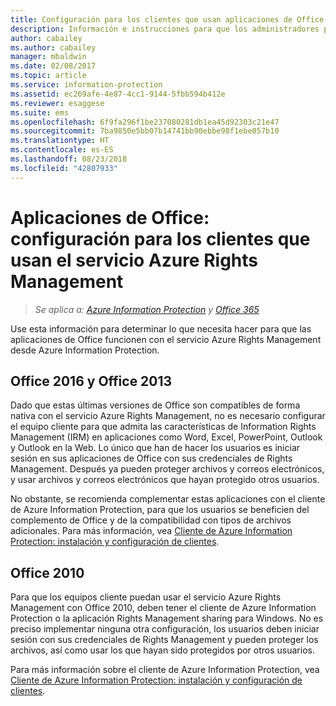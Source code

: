```yaml
---
title: Configuración para los clientes que usan aplicaciones de Office con Azure RMS desde AIP
description: Información e instrucciones para que los administradores puedan configurar las aplicaciones de Office para que funcionen con el servicio Azure Rights Management de Azure Information Protection.
author: cabailey
ms.author: cabailey
manager: mbaldwin
ms.date: 02/08/2017
ms.topic: article
ms.service: information-protection
ms.assetid: ec269afe-4e87-4cc1-9144-5fbb594b412e
ms.reviewer: esaggese
ms.suite: ems
ms.openlocfilehash: 6f9fa296f1be237080281db1ea45d92303c21e47
ms.sourcegitcommit: 7ba9850e5bb07b14741bb90ebbe98f1ebe057b10
ms.translationtype: HT
ms.contentlocale: es-ES
ms.lasthandoff: 08/23/2018
ms.locfileid: "42807933"
---
```

# <a name="office-apps-configuration-for-clients-to-use-the-azure-rights-management-service"></a>Aplicaciones de Office: configuración para los clientes que usan el servicio Azure Rights Management

>*Se aplica a: [Azure Information Protection](https://azure.microsoft.com/pricing/details/information-protection) y [Office 365](http://download.microsoft.com/download/E/C/F/ECF42E71-4EC0-48FF-AA00-577AC14D5B5C/Azure_Information_Protection_licensing_datasheet_EN-US.pdf)*


Use esta información para determinar lo que necesita hacer para que las aplicaciones de Office funcionen con el servicio Azure Rights Management desde Azure Information Protection.

## <a name="office-2016-and-office-2013"></a>Office 2016 y Office 2013
Dado que estas últimas versiones de Office son compatibles de forma nativa con el servicio Azure Rights Management, no es necesario configurar el equipo cliente para que admita las características de Information Rights Management (IRM) en aplicaciones como Word, Excel, PowerPoint, Outlook y Outlook en la Web. Lo único que han de hacer los usuarios es iniciar sesión en sus aplicaciones de Office con sus credenciales de Rights Management. Después ya pueden proteger archivos y correos electrónicos, y usar archivos y correos electrónicos que hayan protegido otros usuarios.

No obstante, se recomienda complementar estas aplicaciones con el cliente de Azure Information Protection, para que los usuarios se beneficien del complemento de Office y de la compatibilidad con tipos de archivos adicionales. Para más información, vea [Cliente de Azure Information Protection: instalación y configuración de clientes](configure-client.md).

## <a name="office-2010"></a>Office 2010
Para que los equipos cliente puedan usar el servicio Azure Rights Management con Office 2010, deben tener el cliente de Azure Information Protection o la aplicación Rights Management sharing para Windows. No es preciso implementar ninguna otra configuración, los usuarios deben iniciar sesión con sus credenciales de Rights Management y pueden proteger los archivos, así como usar los que hayan sido protegidos por otros usuarios.

Para más información sobre el cliente de Azure Information Protection, vea [Cliente de Azure Information Protection: instalación y configuración de clientes](configure-client.md).

